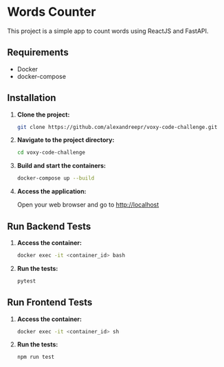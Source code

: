 # Words Counter

This project is a simple app to count words using ReactJS and FastAPI.

## Requirements

- Docker
- docker-compose

## Installation

1. **Clone the project:**

   ```bash
   git clone https://github.com/alexandreepr/voxy-code-challenge.git
   ```

2. **Navigate to the project directory:**

   ```bash
   cd voxy-code-challenge
   ```

3. **Build and start the containers:**

   ```bash
   docker-compose up --build
   ```

4. **Access the application:**

   Open your web browser and go to [http://localhost](http://localhost)

## Run Backend Tests

1. **Access the container:**

   ```bash
   docker exec -it <container_id> bash
   ```

2. **Run the tests:**

   ```bash
   pytest
   ```

## Run Frontend Tests

1. **Access the container:**

   ```bash
   docker exec -it <container_id> sh
   ```

2. **Run the tests:**

   ```bash
   npm run test
   ```
